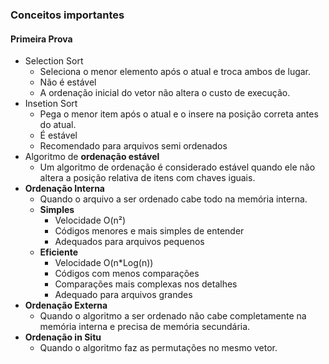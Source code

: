 ### Conceitos importantes


#### Primeira Prova
* Selection Sort
	* Seleciona o menor elemento após o atual e troca ambos de lugar.
	* Não é estável
	* A ordenação inicial do vetor não altera o custo de execução.
* Insetion Sort
	* Pega o menor item após o atual e o insere na posição correta antes do atual.
	* É estável
	* Recomendado para arquivos semi ordenados
* Algoritmo de **ordenação estável**
	* Um algoritmo de ordenação é considerado estável quando ele não altera a posição relativa de itens com chaves iguais.
* **Ordenação Interna**
	* Quando o arquivo a ser ordenado cabe todo na memória interna.
	* **Simples**
		* Velocidade O(n²)
		* Códigos menores e mais simples de entender
		* Adequados para arquivos pequenos
	* **Eficiente**
		* Velocidade O(n\*Log(n))
		* Códigos com menos comparações
		* Comparações mais complexas nos detalhes
		* Adequado para arquivos grandes
* **Ordenação Externa**
	* Quando o algoritmo a ser ordenado não cabe completamente na memória interna e precisa de memória secundária.
* **Ordenação in Situ**
	* Quando o algoritmo faz as permutações no mesmo vetor.
